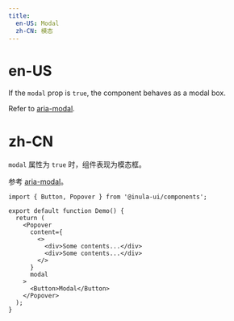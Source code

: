 ```yaml
---
title:
  en-US: Modal
  zh-CN: 模态
---
```


# en-US

If the `modal` prop is `true`, the component behaves as a modal box.

Refer to [aria-modal](https://developer.mozilla.org/en-US/docs/Web/Accessibility/ARIA/Attributes/aria-modal).

# zh-CN

`modal` 属性为 `true` 时，组件表现为模态框。

参考 [aria-modal](https://developer.mozilla.org/en-US/docs/Web/Accessibility/ARIA/Attributes/aria-modal)。

```tsx
import { Button, Popover } from '@inula-ui/components';

export default function Demo() {
  return (
    <Popover
      content={
        <>
          <div>Some contents...</div>
          <div>Some contents...</div>
        </>
      }
      modal
    >
      <Button>Modal</Button>
    </Popover>
  );
}
```
